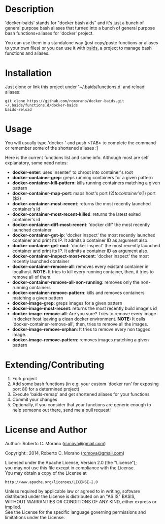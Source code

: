 # Description

'docker-baids' stands for "docker bash aids" and it's just a bunch of general purpose bash aliases that turned into a bunch of general purpose bash functions+aliases for 'docker' project.

You can use them in a standalone way (just copy/paste functions or aliases to your own files) or you can use it with [baids](https://github.com/rcmorano/baids), a project to manage bash functions and aliases.

# Installation

Just clone or link this project under '~/.baids/functions.d' and reload aliases:

```
git clone https://github.com/rcmorano/docker-baids.git ~/.baids/functions.d/docker-baids
baids-reload
```
# Usage

You will usually type 'docker-' and push \<TAB\> to complete the command or remember some of the shortened aliases :]

Here is the current functions list and some info. Although most are self explanatory, some need notes:

* **docker-enter**: uses 'nsenter' to chroot into container's root
* **docker-container-grep**: greps running containers for a given pattern 
* **docker-container-kill-pattern**: kills running containers matching a given pattern
* **docker-container-map-port**: maps host's port ($2) to container's ($1) port ($3)
* **docker-container-most-recent**: returns the most recently launched container's id
* **docker-container-most-recent-killed**: returns the latest exited container's id
* **docker-container-diff-most-recent**: 'docker diff' the most recently launched container
* **docker-container-get-ip**: 'docker inspect' the most recently launched container and print its IP.
It admits a container ID as argument also.
* **docker-container-get-root**: 'docker inspect' the most recently launched container and print its IP.
It admits a container ID as argument also.
* **docker-container-inspect-most-recent**: 'docker inspect' the most recently launched container
* **docker-container-remove-all**: removes every existant container in localhost.
**NOTE:** It tries to kill every running container, then, it tries to remove all of them.
* **docker-container-remove-all-non-running**: removes only the non-running containers
* **docker-container-remove-pattern**: kills and removes containers matching a given pattern
* **docker-image-grep**: greps images for a given pattern
* **docker-image-most-recent**: returns the most recently build image's id
* **docker-image-remove-all**: Are you sure? Tries to remove every image in docker host leaving a clean docker environment.
**NOTE:** It calls 'docker-container-remove-all', then, tries to remove all the images.
* **docker-image-remove-orphan**: It tries to remove every non tagged image.
* **docker-image-remove-pattern**: removes images matching a given pattern

# Extending/Contributing

1. Fork project
2. Add some bash functions (in e.g. your custom 'docker run' for exposing port 80 for a determined project)
3. Execute 'baids-remap' and get shortened aliases for your functions
4. Commit your changes
5. Optionally, if you consider that your functions are generic enough to help someone out there, send me a pull request! 

# License and Author                                                             
                                                                                 
Author:: Roberto C. Morano (<rcmova@gmail.com>)                                  
                                                                                 
Copyright:: 2014, Roberto C. Morano (<rcmova@gmail.com>)                         
                                                                                 
Licensed under the Apache License, Version 2.0 (the "License");                  
you may not use this file except in compliance with the License.                 
You may obtain a copy of the License at                                          
                                                                                 
    http://www.apache.org/licenses/LICENSE-2.0                                   
                                                                                 
Unless required by applicable law or agreed to in writing, software              
distributed under the License is distributed on an "AS IS" BASIS,                
WITHOUT WARRANTIES OR CONDITIONS OF ANY KIND, either express or implied.         
See the License for the specific language governing permissions and              
limitations under the License.

